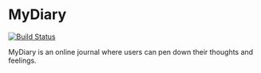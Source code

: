 # MyDiary

[![Build Status](https://travis-ci.org/marcodynamics/MyDiary.svg?branch=develop)](https://travis-ci.org/marcodynamics/MyDiary) 

MyDiary is an online journal where users can pen down their thoughts and feelings.
